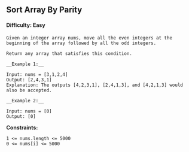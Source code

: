 ## Sort Array By Parity

#### Difficulty: Easy

```
Given an integer array nums, move all the even integers at the beginning of the array followed by all the odd integers.

Return any array that satisfies this condition.
```
```
__Example 1:__

Input: nums = [3,1,2,4]
Output: [2,4,3,1]
Explanation: The outputs [4,2,3,1], [2,4,1,3], and [4,2,1,3] would also be accepted.
```
```
__Example 2:__

Input: nums = [0]
Output: [0]
 ```

__Constraints:__
```
1 <= nums.length <= 5000
0 <= nums[i] <= 5000
```

